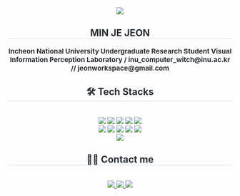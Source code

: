 <div align= "center">
    <img src="https://capsule-render.vercel.app/api?type=waving&color=gradient&height=180&text=hi%20there!%20I'm%20MINJE&animation=fadeIn&fontColor=ffffff&fontSize=60" />
    </div>
    <div align= "center"> 
    <h2 style="border-bottom: 1px solid #d8dee4; color: #282d33;"> MIN JE JEON </h2>  
    <div style="font-weight: 700; font-size: 15px; text-align: center; color: #282d33;"> Incheon National University Undergraduate Research Student Visual Information Perception Laboratory / inu_computer_witch@inu.ac.kr // jeonworkspace@gmail.com </div> 
    </div>
    <div align= "center">
    <h2 style="border-bottom: 1px solid #d8dee4; color: #282d33;"> 🛠️ Tech Stacks </h2> <br> 
    <div style="margin: 0 auto; text-align: center;" align= "center"> <img src="https://img.shields.io/badge/C-A8B9CC?style=flat-square&logo=C&logoColor=white">
          <img src="https://img.shields.io/badge/Discord-5865F2?style=flat-square&logo=Discord&logoColor=white">
          <img src="https://img.shields.io/badge/Github-181717?style=flat-square&logo=Github&logoColor=white">
          <img src="https://img.shields.io/badge/Java-007396?style=flat-square&logo=Java&logoColor=white">
          <img src="https://img.shields.io/badge/Javascript-F7DF1E?style=flat-square&logo=Javascript&logoColor=white">
          <br/><img src="https://img.shields.io/badge/Keras-D00000?style=flat-square&logo=Keras&logoColor=white">
          <img src="https://img.shields.io/badge/Notion-000000?style=flat-square&logo=Notion&logoColor=white">
          <img src="https://img.shields.io/badge/Python-3776AB?style=flat-square&logo=Python&logoColor=white">
          <img src="https://img.shields.io/badge/PyTorch-EE4C2C?style=flat-square&logo=PyTorch&logoColor=white">
          <img src="https://img.shields.io/badge/Slack-4A154B?style=flat-square&logo=Slack&logoColor=white">
          <br/><img src="https://img.shields.io/badge/Tensorflow-FF6F00?style=flat-square&logo=Tensorflow&logoColor=white">
          </div>
    </div>
    <div align= "center">
    <h2 style="border-bottom: 1px solid #d8dee4; color: #282d33;"> 🧑‍💻 Contact me </h2> <br> 
    <div align= "center"> <a href=https://www.instagram.com/jeon_min_je/> <img src="https://img.shields.io/badge/Instagram-E4405F?style=flat-square&logo=Instagram&logoColor=white&link=https://www.instagram.com/jeon_min_je/"> </a>
         <a href=mailto:jeonworkspace@gmail.com> <img src="https://img.shields.io/badge/Gmail-EA4335?style=flat-square&logo=Gmail&logoColor=white&link=mailto:jeonworkspace@gmail.com"> </a>
        <a href=https://www.linkedin.com/in/min-je-jeon-477496384> <img src="https://img.shields.io/badge/-LinkedIn-blue?style=flat-square&logo=Linkedin&logoColor=white&link=https://www.linkedin.com/in/min-je-jeon-477496384"> </a>
          </div>  <br> 
      <div align= "center">  </div> 
    </div>
    <div align= "center">  
    </div>
    

